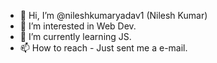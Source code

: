 - 👋 Hi, I’m @nileshkumaryadav1 (Nilesh Kumar)
- 👀 I’m interested in Web Dev.
- 🌱 I’m currently learning JS.
- 📫 How to reach - Just sent me a e-mail.
<!---
nileshkumaryadav1/nileshkumaryadav1 is a ✨ special ✨ repository because its `README.md` (this file) appears on your GitHub profile.
You can click the Preview link to take a look at your changes.
--->
